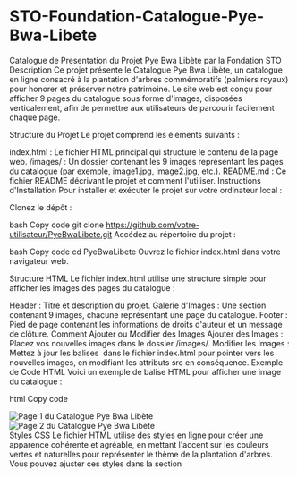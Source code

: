 # STO-Foundation-Catalogue-Pye-Bwa-Libete
Catalogue de Presentation du Projet Pye Bwa Libète par la Fondation STO
Description
Ce projet présente le Catalogue Pye Bwa Libète, un catalogue en ligne consacré à la plantation d'arbres commémoratifs (palmiers royaux) pour honorer et préserver notre patrimoine. Le site web est conçu pour afficher 9 pages du catalogue sous forme d'images, disposées verticalement, afin de permettre aux utilisateurs de parcourir facilement chaque page.

Structure du Projet
Le projet comprend les éléments suivants :

index.html : Le fichier HTML principal qui structure le contenu de la page web.
/images/ : Un dossier contenant les 9 images représentant les pages du catalogue (par exemple, image1.jpg, image2.jpg, etc.).
README.md : Ce fichier README décrivant le projet et comment l'utiliser.
Instructions d'Installation
Pour installer et exécuter le projet sur votre ordinateur local :

Clonez le dépôt :

bash
Copy code
git clone https://github.com/votre-utilisateur/PyeBwaLibete.git
Accédez au répertoire du projet :

bash
Copy code
cd PyeBwaLibete
Ouvrez le fichier index.html dans votre navigateur web.

Structure HTML
Le fichier index.html utilise une structure simple pour afficher les images des pages du catalogue :

Header : Titre et description du projet.
Galerie d'Images : Une section contenant 9 images, chacune représentant une page du catalogue.
Footer : Pied de page contenant les informations de droits d'auteur et un message de clôture.
Comment Ajouter ou Modifier des Images
Ajouter des Images : Placez vos nouvelles images dans le dossier /images/.
Modifier les Images : Mettez à jour les balises <img> dans le fichier index.html pour pointer vers les nouvelles images, en modifiant les attributs src en conséquence.
Exemple de Code HTML
Voici un exemple de balise HTML pour afficher une image du catalogue :

html
Copy code
<div class="image-gallery">
    <img src="images/image1.jpg" alt="Page 1 du Catalogue Pye Bwa Libète">
    <img src="images/image2.jpg" alt="Page 2 du Catalogue Pye Bwa Libète">
    <!-- Ajoutez les autres images ici -->
</div>
Styles CSS
Le fichier HTML utilise des styles en ligne pour créer une apparence cohérente et agréable, en mettant l'accent sur les couleurs vertes et naturelles pour représenter le thème de la plantation d'arbres. Vous pouvez ajuster ces styles dans la section <style> de index.html.

Contribuer
Les contributions sont les bienvenues ! Si vous avez des suggestions ou souhaitez ajouter des fonctionnalités, veuillez ouvrir une issue ou soumettre une pull request sur GitHub.

Licence
Ce projet est sous licence MIT. Pour plus d'informations, veuillez consulter le fichier LICENSE.

Contact
Pour toute question ou suggestion, veuillez contacter votre-manifeste1804@gmail.com
